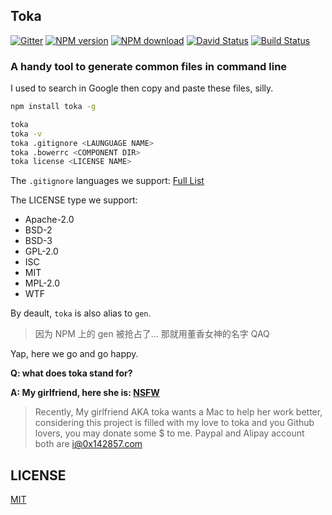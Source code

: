 ## Toka

[![Gitter](https://badges.gitter.im/Join%20Chat.svg)](https://gitter.im/0x142857/toka?utm_source=badge&utm_medium=badge&utm_campaign=pr-badge&utm_content=badge)
[![NPM version](https://img.shields.io/npm/v/toka.svg?style=flat)](https://www.npmjs.com/package/toka)
[![NPM download](https://img.shields.io/npm/dm/toka.svg?style=flat)](https://www.npmjs.com/package/toka)
[![David Status](https://david-dm.org/0x142857/toka.svg)](https://david-dm.org/0x142857/toka)
[![Build Status](https://travis-ci.org/0x142857/toka.svg?branch=master)](https://travis-ci.org/0x142857/toka)

### A handy tool to generate common files in command line

I used to search in Google then copy and paste these files, silly.

```bash
npm install toka -g

toka
toka -v
toka .gitignore <LAUNGUAGE NAME>
toka .bowerrc <COMPONENT DIR>
toka license <LICENSE NAME>
```

The `.gitignore` languages we support: [Full List](lib/list/gitignore.js)

The LICENSE type we support: 

- Apache-2.0
- BSD-2
- BSD-3
- GPL-2.0
- ISC
- MIT
- MPL-2.0
- WTF

By deault, `toka` is also alias to `gen`.

>因为 NPM 上的 gen 被抢占了... 那就用董香女神的名字 QAQ

Yap, here we go and go happy. 

**Q: what does toka stand for?**

**A: My girlfriend, here she is: [NSFW](http://ww4.sinaimg.cn/large/a15b4afegw1enz38of1lug20dw07t1kx.gif)**

> Recently, My girlfriend AKA toka wants a Mac to help her work better, considering this project is filled with my love to toka and you Github lovers, you may donate some $ to me. Paypal and Alipay account both are i@0x142857.com

## LICENSE

[MIT](LICENSE)

